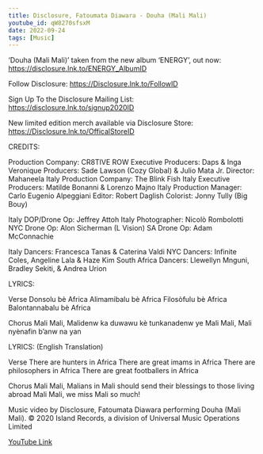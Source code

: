 ```yaml
---
title: Disclosure, Fatoumata Diawara - Douha (Mali Mali)
youtube_id: qW8270sfsxM
date: 2022-09-24
tags: [Music]
---
```

‘Douha (Mali Mali)’ taken from the new album ‘ENERGY’, out now: https://disclosure.lnk.to/ENERGY_AlbumID
 
Follow Disclosure: https://Disclosure.lnk.to/FollowID
 
Sign Up To the Disclosure Mailing List: https://disclosure.lnk.to/signup2020ID
 
New limited edition merch available via Disclosure Store: https://Disclosure.lnk.to/OfficalStoreID
 
CREDITS:

Production Company: CR8TIVE ROW
Executive Producers: Daps & Inga Veronique
Producers: Sade Lawson (Cozy Global) & Julio Mata Jr. 
Director: Mahaneela
Italy Production Company: The Blink Fish
Italy Executive Producers: Matilde Bonanni & Lorenzo Majno
Italy Production Manager: Carlo Eugenio Alpeggiani
Editor: Robert Daglish
Colorist: Jonny Tully (Big Bouy) 
 
Italy DOP/Drone Op: Jeffrey Attoh
Italy Photographer: Nicolò Rombolotti 
NYC Drone Op: Alon Sicherman (L Vision)
SA Drone Op: Adam McConnachie
 
Italy Dancers: Francesca Tanas & Caterina Valdi
NYC Dancers: Infinite Coles, Angeline Lala & Haze Kim 
South Africa Dancers: Llewellyn Mnguni, Bradley Sekiti, & Andrea Urion
 
LYRICS:

Verse
Donsolu bè Africa
Alimamibalu bè Africa
Filosòfulu bè Africa
Balontannabalu bè Africa

Chorus
Mali Mali, Malidenw ka duwawu kè tunkanadenw ye
Mali Mali, Mali nyènafin b’anw na yan

LYRICS:
(English Translation)

Verse
There are hunters in Africa 
There are great imams in Africa 
There are philosophers in Africa 
There are great footballers in Africa 
 
Chorus
Mali Mali, Malians in Mali should send their blessings to those living abroad
Mali Mali, we miss Mali so much!

Music video by Disclosure, Fatoumata Diawara performing Douha (Mali Mali). © 2020 Island Records, a division of Universal Music Operations Limited

[YouTube Link](https://www.youtube.com/watch?v=qW8270sfsxM)